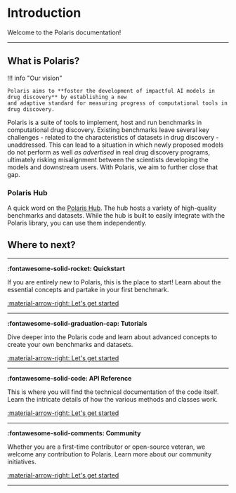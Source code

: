 # Introduction

Welcome to the Polaris documentation!



--- 

## What is Polaris?

!!! info "Our vision"

    Polaris aims to **foster the development of impactful AI models in drug discovery** by establishing a new 
    and adaptive standard for measuring progress of computational tools in drug discovery.

Polaris is a suite of tools to implement, host and run benchmarks in computational drug discovery. Existing benchmarks leave several key challenges - related to the characteristics of datasets in drug discovery - unaddressed. This can lead to a situation in which newly proposed models do not perform as well _as advertised_ in real drug discovery programs, ultimately risking misalignment between the scientists developing the models and downstream users. With Polaris, we aim to further close that gap. 

### Polaris Hub
A quick word on the [Polaris Hub](https://polarishub.io/). The hub hosts a variety of high-quality benchmarks and datasets. While the hub is built to easily integrate with the Polaris library, you can use them independently.

## Where to next?

---

**:fontawesome-solid-rocket:  Quickstart**

If you are entirely new to Polaris, this is the place to start! Learn about the essential concepts and partake in your first benchmark.

[:material-arrow-right: Let's get started](./quickstart.md)


---

**:fontawesome-solid-graduation-cap:  Tutorials**

Dive deeper into the Polaris code and learn about advanced concepts to create your own benchmarks and datasets. 

[:material-arrow-right: Let's get started](./tutorials/basics.ipynb)

---

**:fontawesome-solid-code:  API Reference**

This is where you will find the technical documentation of the code itself. Learn the intricate details of how the various methods and classes work.

[:material-arrow-right: Let's get started](./api/dataset.md)

---

**:fontawesome-solid-comments:  Community**

Whether you are a first-time contributor or open-source veteran, we welcome any contribution to Polaris. Learn more about our community initiatives.

[:material-arrow-right: Let's get started](https://portal.valencelabs.com/)

---

